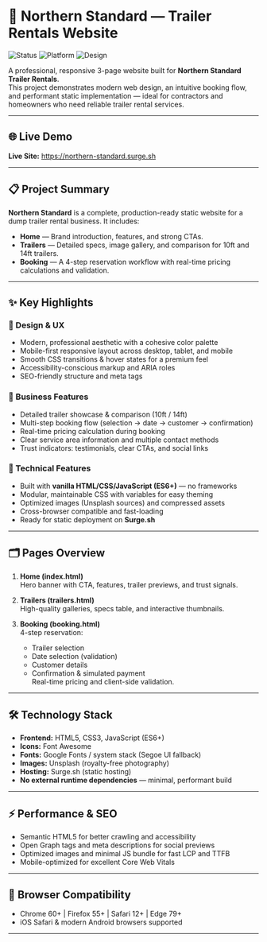 # 🚚 Northern Standard — Trailer Rentals Website

![Status](https://img.shields.io/badge/Status-Live-brightgreen)
![Platform](https://img.shields.io/badge/Platform-Surge.sh-blue)
![Design](https://img.shields.io/badge/Design-Responsive-orange)

A professional, responsive 3-page website built for **Northern Standard Trailer Rentals**.  
This project demonstrates modern web design, an intuitive booking flow, and performant static implementation — ideal for contractors and homeowners who need reliable trailer rental services.

---

## 🌐 Live Demo
**Live Site:** https://northern-standard.surge.sh

---

## 📋 Project Summary
**Northern Standard** is a complete, production-ready static website for a dump trailer rental business. It includes:

- **Home** — Brand introduction, features, and strong CTAs.  
- **Trailers** — Detailed specs, image gallery, and comparison for 10ft and 14ft trailers.  
- **Booking** — A 4-step reservation workflow with real-time pricing calculations and validation.

---

## ✨ Key Highlights

### 🎨 Design & UX
- Modern, professional aesthetic with a cohesive color palette  
- Mobile-first responsive layout across desktop, tablet, and mobile  
- Smooth CSS transitions & hover states for a premium feel  
- Accessibility-conscious markup and ARIA roles  
- SEO-friendly structure and meta tags

### 💼 Business Features
- Detailed trailer showcase & comparison (10ft / 14ft)  
- Multi-step booking flow (selection → date → customer → confirmation)  
- Real-time pricing calculation during booking  
- Clear service area information and multiple contact methods  
- Trust indicators: testimonials, clear CTAs, and social links

### 🔧 Technical Features
- Built with **vanilla HTML/CSS/JavaScript (ES6+)** — no frameworks  
- Modular, maintainable CSS with variables for easy theming  
- Optimized images (Unsplash sources) and compressed assets  
- Cross-browser compatible and fast-loading  
- Ready for static deployment on **Surge.sh**

---

## 🗂 Pages Overview
1. **Home (index.html)**  
   Hero banner with CTA, features, trailer previews, and trust signals.

2. **Trailers (trailers.html)**  
   High-quality galleries, specs table, and interactive thumbnails.

3. **Booking (booking.html)**  
   4-step reservation:
   - Trailer selection  
   - Date selection (validation)  
   - Customer details  
   - Confirmation & simulated payment  
   Real-time pricing and client-side validation.

---

## 🛠 Technology Stack
- **Frontend:** HTML5, CSS3, JavaScript (ES6+)  
- **Icons:** Font Awesome  
- **Fonts:** Google Fonts / system stack (Segoe UI fallback)  
- **Images:** Unsplash (royalty-free photography)  
- **Hosting:** Surge.sh (static hosting)  
- **No external runtime dependencies** — minimal, performant build

---

## ⚡ Performance & SEO
- Semantic HTML5 for better crawling and accessibility  
- Open Graph tags and meta descriptions for social previews  
- Optimized images and minimal JS bundle for fast LCP and TTFB  
- Mobile-optimized for excellent Core Web Vitals

---

## 📱 Browser Compatibility
- Chrome 60+ | Firefox 55+ | Safari 12+ | Edge 79+  
- iOS Safari & modern Android browsers supported

---
